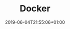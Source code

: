 ---
title: "Docker"
date: 2019-06-04T21:55:06+01:00
draft: false
summaryImage: "docker.png"
keepImageRatio: true
showInMenu: false
---